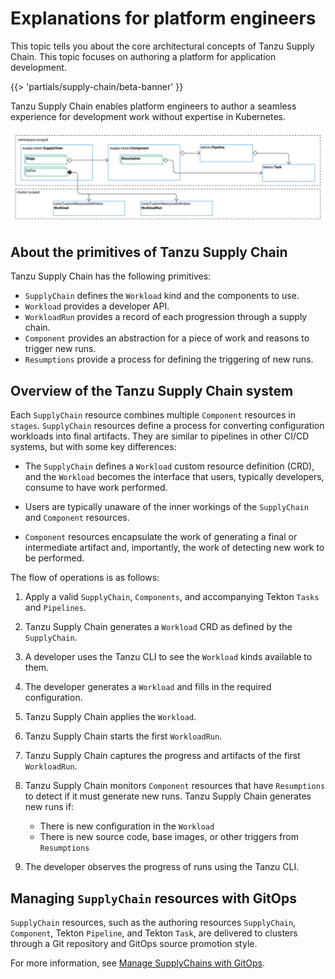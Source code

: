 # Explanations for platform engineers

This topic tells you about the core architectural concepts of Tanzu Supply Chain. This topic focuses
on authoring a platform for application development.

{{> 'partials/supply-chain/beta-banner' }}

Tanzu Supply Chain enables platform engineers to author a seamless experience for development work
without expertise in Kubernetes.

![Diagram that shows the namespace-scoped supply-chain resource progressing toward a Tekton task and also toward a cluster-scoped workload.](images/core-concepts-about.png)

## <a id="primitives"></a> About the primitives of Tanzu Supply Chain

Tanzu Supply Chain has the following primitives:

- `SupplyChain` defines the `Workload` kind and the components to use.
- `Workload` provides a developer API.
- `WorkloadRun` provides a record of each progression through a supply chain.
- `Component` provides an abstraction for a piece of work and reasons to trigger new runs.
- `Resumptions` provide a process for defining the triggering of new runs.

## <a id="system-overview"></a> Overview of the Tanzu Supply Chain system

Each `SupplyChain` resource combines multiple `Component` resources in `stages`. `SupplyChain`
resources define a process for converting configuration workloads into final artifacts. They are
similar to pipelines in other CI/CD systems, but with some key differences:

- The `SupplyChain` defines a `Workload` custom resource definition (CRD), and the `Workload`
  becomes the interface that users, typically developers, consume to have work performed.

- Users are typically unaware of the inner workings of the `SupplyChain` and `Component` resources.

- `Component` resources encapsulate the work of generating a final or intermediate artifact and,
  importantly, the work of detecting new work to be performed.

The flow of operations is as follows:

1. Apply a valid `SupplyChain`, `Components`, and accompanying Tekton `Tasks` and `Pipelines`.

1. Tanzu Supply Chain generates a `Workload` CRD as defined by the `SupplyChain`.

1. A developer uses the Tanzu CLI to see the `Workload` kinds available to them.

1. The developer generates a `Workload` and fills in the required configuration.

1. Tanzu Supply Chain applies the `Workload`.

1. Tanzu Supply Chain starts the first `WorkloadRun`.

1. Tanzu Supply Chain captures the progress and artifacts of the first `WorkloadRun`.

1. Tanzu Supply Chain monitors `Component` resources that have `Resumptions` to detect if it must
   generate new runs. Tanzu Supply Chain generates new runs if:

   - There is new configuration in the `Workload`
   - There is new source code, base images, or other triggers from `Resumptions`

1. The developer observes the progress of runs using the Tanzu CLI.

## <a id="gitops"></a> Managing `SupplyChain` resources with GitOps

`SupplyChain` resources, such as the authoring resources `SupplyChain`, `Component`, Tekton
`Pipeline`, and Tekton `Task`, are delivered to clusters through a Git repository and GitOps source
promotion style.

For more information, see
[Manage SupplyChains with GitOps](../how-to/deploying-supply-chains/gitops-managed.hbs.md).

<!--
[SupplyChain]: ./supply-chains.hbs.md
[Workload]: ./workloads.hbs.md
[WorkloadRun]: ./workload-runs.hbs.md
[Components]: ./components.hbs.md
[Resumptions]: ./resumptions.hbs.md
[SecurityModel]: ./security-model.hbs.md
-->
